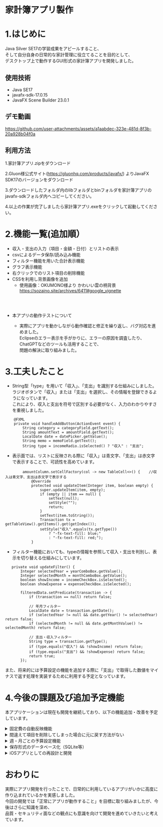 # 家計簿アプリ製作

# 1.はじめに

Java Silver SE17の学習成果をアピールすること、  
そして自分自身の日常的な家計管理に役立てることを目的として、  
デスクトップ上で動作するGUI形式の家計簿アプリを開発しました。


## 使用技術    
- Java SE17  
- javafx-sdk-17.0.15  
- JavaFX Scene Builder 23.0.1

## デモ動画

https://github.com/user-attachments/assets/a1aabdec-323e-481d-8f3b-20a928b04f0a

## 利用方法  
1.家計簿アプリ.zipをダウンロード  

2.Gluon様公式サイト(https://gluonhq.com/products/javafx/) よりJavaFX SDK17のバージョンをダウンロード  

3.ダウンロードしたフォルダ内のlibフォルダとbinフォルダを家計簿アプリの  
  javafx-sdkフォルダ内へコピーしてください。  

4.以上の作業が完了しましたら家計簿アプリ.exeをクリックして起動してください。  

  
# 2.機能一覧(追加順）  

- 収入・支出の入力（項目・金額・日付）とリストの表示   
- csvによるデータ保存/読み込み機能  
- フィルター機能を用いた合計表示機能  
- グラフ表示機能  
- 右クリックでのリスト項目の削除機能  
- CSSを利用し背景画像を追加  
  - 使用画像：OKUMONO様より かわいい雲の柄背景　https://sozaino.site/archives/6411#google_vignette
<br>
<br>  

 - 本アプリの動作テストについて

   - 実際にアプリを動かしながら動作確認と修正を繰り返し、バグ対応を進めました。  
   Eclipseのエラー表示を手がかりに、エラーの原因を調査したり、ChatGPTなどのツールも活用することで、  
   問題の解決に取り組みました。  


# 3.工夫したこと  

- String型「type」を用いて「収入」、「支出」を識別する仕組みにしました。  
  ラジオボタンで「収入」または「支出」を選択し、その情報を登録できるようになっています。  
  これにより、収入と支出を符号で区別する必要がなく、入力のわかりやすさを重視しました。
```java:Controller
    @FXML
    private void handleAddButton(ActionEvent event) {
        String category = categoryField.getText();
        String amountText = amountField.getText();
        LocalDate date = datePicker.getValue();
        String memo = memoField.getText();
        String type = incomeRadio.isSelected() ? "収入" : "支出";
```  
- 表示面では、リストに反映される際に「収入」は青文字、「支出」は赤文字で表示することで、可読性を高めています。  
  
```java:Controller
        amountColumn.setCellFactory(col -> new TableCell<>() {    //収入は青文字、支出は赤文字で表示する
            @Override
            protected void updateItem(Integer item, boolean empty) {
                super.updateItem(item, empty);
                if (empty || item == null) {
                    setText(null);
                    setStyle("");
                    return;
                }
                setText(item.toString());
                Transaction tx = getTableView().getItems().get(getIndex());
                setStyle("収入".equals(tx.getType())
                    ? "-fx-text-fill: blue;"
                    : "-fx-text-fill: red;");
            }
```
 
- フィルター機能においても、typeの情報を参照して収入・支出を判別し、表示を切り替える仕組みにしています。   
 ```java:Controller
    private void updateFilter() {
        Integer selectedYear = yearComboBox.getValue();
        Integer selectedMonth = monthComboBox.getValue();
        boolean showIncome = incomeCheckBox.isSelected();
        boolean showExpense = expenseCheckBox.isSelected();

        filteredData.setPredicate(transaction -> {
            if (transaction == null) return false;

            // 年月フィルター
            LocalDate date = transaction.getDate();
            if (selectedYear != null && date.getYear() != selectedYear) return false;
            if (selectedMonth != null && date.getMonthValue() != selectedMonth) return false;

            // 支出・収入フィルター
            String type = transaction.getType();
            if (type.equals("収入") && !showIncome) return false;
            if (type.equals("支出") && !showExpense) return false;
            return true;
        });
```
また、将来的には予算設定の機能を追加する際に「支出」で取得した数値をマイナスで返す処理を実装するために利用する予定となっています。  

# 4.今後の課題及び追加予定機能 

本アプリケーションは現在も開発を継続しており、以下の機能追加・改善を予定しています。

<details><summary>固定費の自動反映機能</summary>  

- ユーザーが一度固定費を登録すると、指定した日付に毎月自動的にリストへ反映される仕組みを追加予定。  
</details>  


<details><summary>間違えて項目を削除してしまった場合に元に戻す方法がない</summary>  

- Ctrl + Z によるUNDO（元に戻す）機能を実装し対応予定　　

</details>  


<details><summary>週・月ごとの予算設定機能</summary>  

- 予算オーバーを可視化し、より計画的な家計管理をサポートする。  　

</details>  

<details><summary>保存形式のデータベース化（SQLite等）</summary>  

- 現在のCSV保存からデータベース管理へ移行し、データの整合性・拡張性を向上させる  
（優先度は低めだが、データベースの学習を兼ねて検討中）。    　

</details>  

<details><summary>iOSアプリとしての再設計と開発</summary>  

- 最終的な目標として、Swiftを用いて本アプリと同様の機能を持つiPhone対応アプリを開発予定。  
Swiftの学習と、上記の機能実装が完了した段階で着手する予定。 　

</details>  



# おわりに

実際にアプリ開発を行ったことで、日常的に利用しているアプリがいかに高度に作り込まれているかを実感しました。  
今回の開発では「正常にアプリが動作すること」を目標に取り組みましたが、今後はさらに知識を深め、  
品質・セキュリティ面などの観点にも意識を向けて開発を進めていきたいと考えています。
